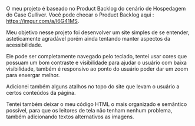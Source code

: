 O meu projeto é baseado no Product Backlog do cenário de Hospedagem do Case Gulliver. Você pode checar o Product Backlog aqui : https://imgur.com/a/I6G41MS.

Meu objetivo nesse projeto foi desenvolver um site simples de se entender, asteticamente agradável porém ainda tentando manter aspectos da acessibilidade.

Ele pode ser completamente navegado pelo teclado, tentei usar cores que possuam um bom contraste e visibilidade para ajudar o usuário com baixa visibilidade, também é responsivo ao ponto do usuário poder dar um zoom para enxergar melhor.

Adicionei também alguns atalhos no topo do site que levam o usuário a certos conteúdos da página.

Tentei também deixar o meu código HTML o mais organizado e semântico possível, para que os leitores de tela não tenham nenhum problema, também adicionando textos alternativos as imagens.


